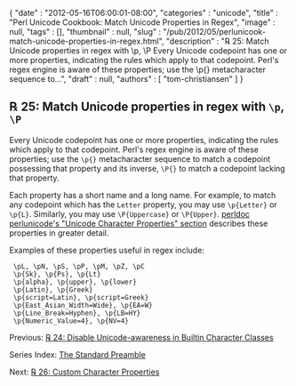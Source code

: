 {
   "date" : "2012-05-16T06:00:01-08:00",
   "categories" : "unicode",
   "title" : "Perl Unicode Cookbook: Match Unicode Properties in Regex",
   "image" : null,
   "tags" : [],
   "thumbnail" : null,
   "slug" : "/pub/2012/05/perlunicook-match-unicode-properties-in-regex.html",
   "description" : "℞ 25: Match Unicode properties in regex with \\p, \\P Every Unicode codepoint has one or more properties, indicating the rules which apply to that codepoint. Perl's regex engine is aware of these properties; use the \\p{} metacharacter sequence to...",
   "draft" : null,
   "authors" : [
      "tom-christiansen"
   ]
}



℞ 25: Match Unicode properties in regex with `\p`, `\P`
-------------------------------------------------------

Every Unicode codepoint has one or more properties, indicating the rules which apply to that codepoint. Perl's regex engine is aware of these properties; use the `\p{}` metacharacter sequence to match a codepoint possessing that property and its inverse, `\P{}` to match a codepoint lacking that property.

Each property has a short name and a long name. For example, to match any codepoint which has the `Letter` property, you may use `\p{Letter}` or `\p{L}`. Similarly, you may use `\P{Uppercase}` or `\P{Upper}`. [perldoc perlunicode's "Unicode Character Properties" section](http://perldoc.perl.org/perlunicode.html#Unicode-Character-Properties) describes these properties in greater detail.

Examples of these properties useful in regex include:

     \pL, \pN, \pS, \pP, \pM, \pZ, \pC
     \p{Sk}, \p{Ps}, \p{Lt}
     \p{alpha}, \p{upper}, \p{lower}
     \p{Latin}, \p{Greek}
     \p{script=Latin}, \p{script=Greek}
     \p{East_Asian_Width=Wide}, \p{EA=W}
     \p{Line_Break=Hyphen}, \p{LB=HY}
     \p{Numeric_Value=4}, \p{NV=4}

Previous: [℞ 24: Disable Unicode-awareness in Builtin Character Classes](/pub/2012/05/perlunicook-disable-unicode-awareness-in-builtin-character-classes.html)

Series Index: [The Standard Preamble](/pub/2012/04/perlunicook-standard-preamble.html)

Next: [℞ 26: Custom Character Properties](/pub/2012/05/perlunicookbook-custom-character-properties.html)
